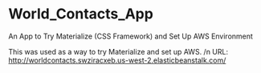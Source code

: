 # World_Contacts_App
An App to Try Materialize (CSS Framework) and Set Up AWS Environment

This was used as a way to try Materialize and set up AWS. /n
URL: http://worldcontacts.swziracxeb.us-west-2.elasticbeanstalk.com/

